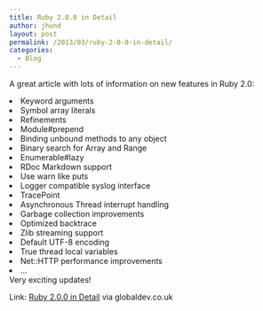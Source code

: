 ```yaml
---
title: Ruby 2.0.0 in Detail
author: jhund
layout: post
permalink: /2013/03/ruby-2-0-0-in-detail/
categories:
  - Blog
---
```

<p class="iii-article-excerpt">
  A great article with lots of information on new features in Ruby 2.0:
</p>

<li class="iii-article-excerpt">
  Keyword arguments
</li>
<li class="iii-article-excerpt">
  Symbol array literals
</li>
<li class="iii-article-excerpt">
  Refinements
</li>
<li class="iii-article-excerpt">
  Module#prepend
</li>
<li class="iii-article-excerpt">
  Binding unbound methods to any object
</li>
<li class="iii-article-excerpt">
  Binary search for Array and Range
</li>
<li class="iii-article-excerpt">
  Enumerable#lazy
</li>
<li class="iii-article-excerpt">
  RDoc Markdown support
</li>
<li class="iii-article-excerpt">
  Use warn like puts
</li>
<li class="iii-article-excerpt">
  Logger compatible syslog interface
</li>
<li class="iii-article-excerpt">
  TracePoint
</li>
<li class="iii-article-excerpt">
  Asynchronous Thread interrupt handling
</li>
<li class="iii-article-excerpt">
  Garbage collection improvements
</li>
<li class="iii-article-excerpt">
  Optimized backtrace
</li>
<li class="iii-article-excerpt">
  Zlib streaming support
</li>
<li class="iii-article-excerpt">
  Default UTF-8 encoding
</li>
<li class="iii-article-excerpt">
  True thread local variables
</li>
<li class="iii-article-excerpt">
  Net::HTTP performance improvements
</li>
<li class="iii-article-excerpt">
  &#8230;
</li>

<div>
  Very exciting updates!
</div>

<p class="iii-article-source">
  Link: <a href="http://globaldev.co.uk/2013/03/ruby-2-0-0-in-detail/">Ruby 2.0.0 in Detail</a> via globaldev.co.uk
</p>